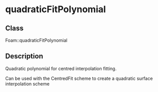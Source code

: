 # quadraticFitPolynomial 
## Class
Foam::quadraticFitPolynomial

## Description
Quadratic polynomial for centred interpolation fitting.

Can be used with the CentredFit scheme to create a quadratic surface
interpolation scheme

